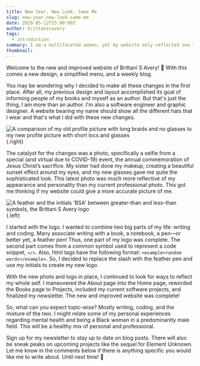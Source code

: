 ```yaml
---
title: New Year, New Look, Same Me
slug: new-year-new-look-same-me
date: 2020-05-12T15:00:00Z
author: brittanisavery
tags:
  - introduction
summary: I am a multifaceted woman, yet my website only reflected one side of me. I decided to change that. Here's the why and how of that process.
thumbnail:
---
```


Welcome to the new and improved website of Brittani S Avery! :tada: With this comes a new design, a simplified menu, and a weekly blog.

You may be wondering why I decided to make all these changes in the first place. After all, my previous design and layout accomplished its goal of informing people of my books and myself as an author. But that's just the thing, I am more than an author. I'm also a software engineer and graphic designer. A website bearing my name should show all the different hats that I wear and that's what I did with these new changes.

![A comparison of my old profile picture with long braids and no glasses to my new profile picture with short locs and glasses](compare.jpg) {.right}

The catalyst for the changes was a photo, specifically a selfie from a special (and virtual due to COVID-19) event, the annual commemoration of Jesus Christ’s sacrifice. My sister had done my makeup, creating a beautiful sunset effect around my eyes, and my new glasses gave me quite the sophisticated look. This latest photo was much more reflective of my appearance and personality than my current professional photo. This got me thinking if my website could give a more accurate picture of me.

![A feather and the initials 'BSA' between greater-than and less-than symbols, the Brittani S Avery logo](compare.jpg) {.left}

I started with the logo. I wanted to combine two big parts of my life: writing and coding. Many associate writing with a book, a notebook, a pen—or better yet, a feather pen! Thus, one part of my logo was complete. The second part comes from a common symbol used to represent a code snippet, `</>`. Also, html tags have the following format: `<example>random words</example>`. So, I decided to replace the slash with the feather pen and use my initials to create my new logo.

With the new photo and logo in place, I continued to look for ways to reflect my whole self. I maneuvered the About page into the Home page, reworded the Books page to Projects, included my current software projects, and finalized my newsletter. The new and improved website was complete!

So, what can you expect topic-wise? Mostly writing, coding, and the mixture of the two. I might relate some of my personal experiences regarding mental health and being a Black woman in a predominantly male field. This will be a healthy mix of personal and professional.

Sign up for my newsletter to stay up to date on blog posts. There will also be sneak peaks on upcoming projects like the sequel for Element Unknown. Let me know in the comments below if there is anything specific you would like me to write about. Until next time! :wave:
